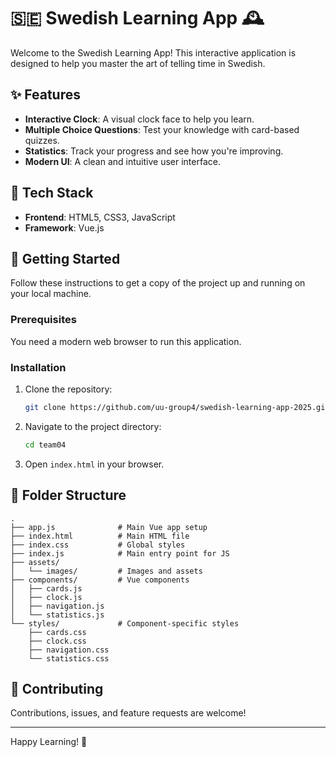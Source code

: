 
# 🇸🇪 Swedish Learning App 🕰️

Welcome to the Swedish Learning App! This interactive application is designed to help you master the art of telling time in Swedish.

## ✨ Features

*   **Interactive Clock**: A visual clock face to help you learn.
*   **Multiple Choice Questions**: Test your knowledge with card-based quizzes.
*   **Statistics**: Track your progress and see how you're improving.
*   **Modern UI**: A clean and intuitive user interface.

## 🚀 Tech Stack

*   **Frontend**: HTML5, CSS3, JavaScript
*   **Framework**: Vue.js

## 🏁 Getting Started

Follow these instructions to get a copy of the project up and running on your local machine.

### Prerequisites

You need a modern web browser to run this application.

### Installation

1.  Clone the repository:
    ```bash
    git clone https://github.com/uu-group4/swedish-learning-app-2025.git
    ```
2.  Navigate to the project directory:
    ```bash
    cd team04
    ```
3.  Open `index.html` in your browser.

## 📂 Folder Structure

```
.
├── app.js              # Main Vue app setup
├── index.html          # Main HTML file
├── index.css           # Global styles
├── index.js            # Main entry point for JS
├── assets/
│   └── images/         # Images and assets
├── components/         # Vue components
│   ├── cards.js
│   ├── clock.js
│   ├── navigation.js
│   └── statistics.js
└── styles/             # Component-specific styles
    ├── cards.css
    ├── clock.css
    ├── navigation.css
    └── statistics.css
```

## 🤝 Contributing

Contributions, issues, and feature requests are welcome!

---

Happy Learning! 🎉
